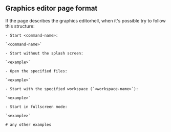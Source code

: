 ## Graphics editor page format

If the page describes the graphics editorhell, when it's possible try to follow this structure:

```
- Start <command-name>:

`<command-name>`

- Start without the splash screen:

`<example>`

- Open the specified files:

`<example>`

- Start with the specified workspace (`<workspace-name>`):

`<example>`

- Start in fullscreen mode:

`<example>`

# any other examples
```
